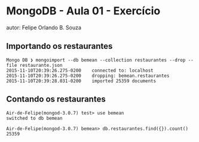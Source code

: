 # MongoDB - Aula 01 - Exercício
autor: Felipe Orlando B. Souza

## Importando os restaurantes
```
Mongo DB ❯ mongoimport --db bemean --collection restaurantes --drop --file restaurante.json 
2015-11-10T20:39:26.275-0200	connected to: localhost
2015-11-10T20:39:26.275-0200	dropping: bemean.restaurantes
2015-11-10T20:39:28.031-0200	imported 25359 documents
```

## Contando os restaurantes
```
Air-de-Felipe(mongod-3.0.7) test> use bemean
switched to db bemean

Air-de-Felipe(mongod-3.0.7) bemean> db.restaurantes.find({}).count()
25359
```
